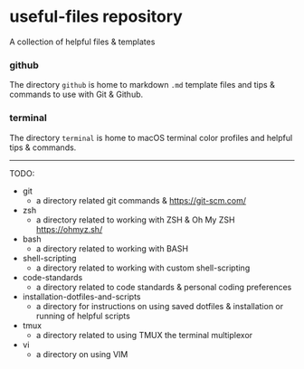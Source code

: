 # useful-files repository
A collection of helpful files &amp; templates

### github
The directory `github` is home to markdown `.md` template files and tips & commands to use with Git & Github.

### terminal
The directory `terminal` is home to macOS terminal color profiles and helpful tips & commands.

---

TODO:
- git
  - a directory related git commands & https://git-scm.com/
- zsh
  - a directory related to working with ZSH & Oh My ZSH https://ohmyz.sh/
- bash
  - a directory related to working with BASH
- shell-scripting
  - a directory related to working with custom shell-scripting
- code-standards
  - a directory related to code standards & personal coding preferences
- installation-dotfiles-and-scripts
  - a directory for instructions on using saved dotfiles & installation or running of helpful scripts
- tmux
  - a directory related to using TMUX the terminal multiplexor
- vi
  - a directory on using VIM